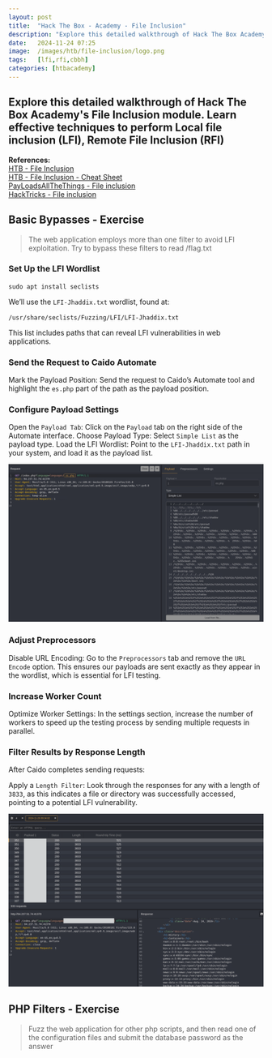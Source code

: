 ```yaml
---
layout: post
title:  "Hack The Box - Academy - File Inclusion"
description: "Explore this detailed walkthrough of Hack The Box Academy's File Inclusion module. Learn effective techniques to perform Local file inclusion (LFI), Remote File Inclusion (RFI) and elevate your penetration testing skills with step-by-step insights from Zwarts Sec."
date:   2024-11-24 07:25
image:  /images/htb/file-inclusion/logo.png
tags:   [lfi,rfi,cbbh]
categories: [htbacademy]
---
```


## Explore this detailed walkthrough of Hack The Box Academy's File Inclusion module. Learn effective techniques to perform Local file inclusion (LFI), Remote File Inclusion (RFI)

>
<b>References:</b>
<br/>
<a href="https://academy.hackthebox.com/module/23/section/250">HTB - File Inclusion</a><br/>
<a href="https://jacozwarts.github.io/images/htb/file-inclusion/File_Inclusion_Module_Cheat_Sheet.pdf">HTB - File Inclusion - Cheat Sheet</a><br/>
<a href="https://github.com/swisskyrepo/PayloadsAllTheThings/blob/master/File%20Inclusion/README.md">PayLoadsAllTheThings - File inclusion</a><br/>
<a href="https://book.hacktricks.xyz/pentesting-web/file-inclusion">HackTricks - File inclusion</a><br/>




## Basic Bypasses - Exercise
> The web application employs more than one filter to avoid LFI exploitation. Try to bypass these filters to read /flag.txt

### Set Up the LFI Wordlist
```
sudo apt install seclists
```

We’ll use the `LFI-Jhaddix.txt` wordlist, found at:
```
/usr/share/seclists/Fuzzing/LFI/LFI-Jhaddix.txt
```

This list includes paths that can reveal LFI vulnerabilities in web applications.

### Send the Request to Caido Automate

Mark the Payload Position: Send the request to Caido’s Automate tool and highlight the `es.php` part of the path as the payload position.

### Configure Payload Settings
Open the `Payload Tab`: Click on the `Payload` tab on the right side of the Automate interface.
Choose Payload Type: Select `Simple List` as the payload type.
Load the LFI Wordlist: Point to the `LFI-Jhaddix.txt` path in your system, and load it as the payload list.

![Caido - LFI Automate](/images/htb/file-inclusion/basic-bypass-exercise-caido-automate.png)

### Adjust Preprocessors
Disable URL Encoding: Go to the `Preprocessors` tab and remove the `URL Encode` option. This ensures our payloads are sent exactly as they appear in the wordlist, which is essential for LFI testing.

### Increase Worker Count
Optimize Worker Settings: In the settings section, increase the number of workers to speed up the testing process by sending multiple requests in parallel.

### Filter Results by Response Length
After Caido completes sending requests:

Apply a `Length Filter`: Look through the responses for any with a length of `3833`, as this indicates a file or directory was successfully accessed, pointing to a potential LFI vulnerability.

![Caido - LFI Automate Result](/images/htb/file-inclusion/basic-bypass-exercise-caido-result.png)

## PHP Filters - Exercise
> Fuzz the web application for other php scripts, and then read one of the configuration files and submit the database password as the answer
